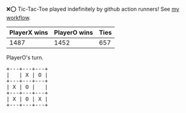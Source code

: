 :x::o: Tic-Tac-Toe played indefinitely by github action runners! See [my workflow](.github/workflows/play.yaml).

|PlayerX wins|PlayerO wins|Ties|
|-|-|-|
|1487|1452|657|

PlayerO's turn.

<pre>
+---+---+---+
|   | X | O |
+---+---+---+
| X | O |   |
+---+---+---+
| X | O | X |
+---+---+---+
</pre>